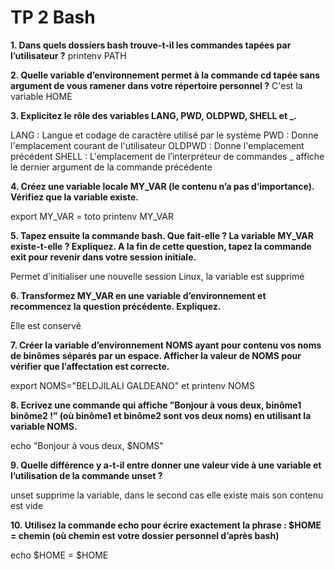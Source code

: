 # TP 2 Bash 

**1. Dans quels dossiers bash trouve-t-il les commandes tapées par l’utilisateur ?**
 printenv PATH 
 
 **2. Quelle variable d’environnement permet à la commande cd tapée sans argument de vous ramener dans votre répertoire personnel ?** 
 C'est la variable HOME 
 
 **3. Explicitez le rôle des variables LANG, PWD, OLDPWD, SHELL et _.** 
 
LANG : Langue et codage de caractère utilisé par le système 
PWD : Donne l'emplacement courant de l'utilisateur
OLDPWD : Donne l'emplacement précédent 
SHELL : L'emplacement de l’interpréteur de commandes _ affiche le dernier argument de la commande précédente 

**4. Créez une variable locale MY_VAR (le contenu n’a pas d’importance). Vérifiez que la variable existe.** 

export MY_VAR = toto printenv MY_VAR 

**5. Tapez ensuite la commande bash. Que fait-elle ? La variable MY_VAR existe-t-elle ? Expliquez. A la fin de cette question, tapez la commande exit pour revenir dans votre session initiale.**

Permet d'initialiser une nouvelle session Linux, la variable est supprimé

**6. Transformez MY_VAR en une variable d’environnement et recommencez la question précédente. Expliquez.**

Elle est conservé

**7. Créer la variable d’environnement NOMS ayant pour contenu vos noms de binômes séparés par un espace. Afficher la valeur de NOMS pour vérifier que l’affectation est correcte.**

export NOMS="BELDJILALI GALDEANO" et printenv NOMS

**8. Ecrivez une commande qui affiche ”Bonjour à vous deux, binôme1 binôme2 !” (où binôme1 et binôme2 sont vos deux noms) en utilisant la variable NOMS.**

echo "Bonjour à vous deux, $NOMS"

**9. Quelle différence y a-t-il entre donner une valeur vide à une variable et l’utilisation de la commande unset ?**

unset supprime la variable, dans le second cas elle existe mais son contenu est vide

**10. Utilisez la commande echo pour écrire exactement la phrase : $HOME = chemin (où chemin est votre dossier personnel d’après bash)**

echo \$HOME = $HOME
